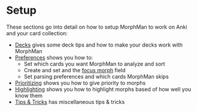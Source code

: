 # Setup

These sections go into detail on how to setup MorphMan to work on Anki and your card collection:

* [Decks](setup/decks.md) gives some deck tips and how to make your decks work with MorphMan 
* [Preferences](setup/preferences.md) shows you how to:
  * Set which cards you want MorphMan to analyze and sort
  * Create and set and the [focus morph](glossary.md#focus-morph) field
  * Set parsing preferences and which cards MorphMan skips
* [Prioritizing](setup/prioritizing.md) shows you how to give priority to morphs 
* [Highlighting](setup/highlighting.md) shows you how to highlight morphs based of how well you know them
* [Tips & Tricks](setup/tips-and-tricks.md) has miscellaneous tips & tricks

